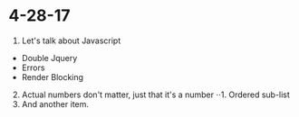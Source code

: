 # 4-28-17


1.  Let's talk about Javascript 
- Double Jquery
- Errors 
- Render Blocking

2. Actual numbers don't matter, just that it's a number
⋅⋅1. Ordered sub-list
3. And another item.

 
